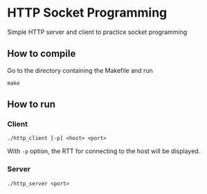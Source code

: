 # HTTP Socket Programming

Simple HTTP server and client to practice socket programming

## How to compile

Go to the directory containing the Makefile and run

```
make
```

## How to run
### Client

```
./http_client [-p] <host> <port>
```
With `-p` option, the RTT for connecting to the host will be displayed.

### Server
```
./http_server <port>
```
